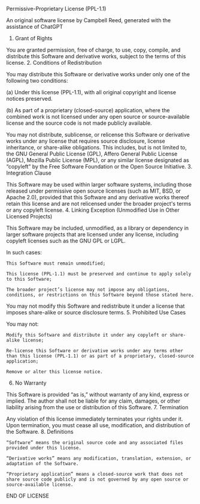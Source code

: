 Permissive-Proprietary License (PPL-1.1)

An original software license by Campbell Reed, generated with the assistance of ChatGPT
1. Grant of Rights

You are granted permission, free of charge, to use, copy, compile, and distribute this Software and derivative works, subject to the terms of this license.
2. Conditions of Redistribution

You may distribute this Software or derivative works under only one of the following two conditions:

(a) Under this license (PPL-1.1), with all original copyright and license notices preserved.

(b) As part of a proprietary (closed-source) application, where the combined work is not licensed under any open source or source-available license and the source code is not made publicly available.

You may not distribute, sublicense, or relicense this Software or derivative works under any license that requires source disclosure, license inheritance, or share-alike obligations. This includes, but is not limited to, the GNU General Public License (GPL), Affero General Public License (AGPL), Mozilla Public License (MPL), or any similar license designated as “copyleft” by the Free Software Foundation or the Open Source Initiative.
3. Integration Clause

This Software may be used within larger software systems, including those released under permissive open source licenses (such as MIT, BSD, or Apache 2.0), provided that this Software and any derivative works thereof retain this license and are not relicensed under the broader project's terms or any copyleft license.
4. Linking Exception (Unmodified Use in Other Licensed Projects)

This Software may be included, unmodified, as a library or dependency in larger software projects that are licensed under any license, including copyleft licenses such as the GNU GPL or LGPL.

In such cases:

    This Software must remain unmodified;

    This license (PPL-1.1) must be preserved and continue to apply solely to this Software;

    The broader project’s license may not impose any obligations, conditions, or restrictions on this Software beyond those stated here.

You may not modify this Software and redistribute it under a license that imposes share-alike or source disclosure terms.
5. Prohibited Use Cases

You may not:

    Modify this Software and distribute it under any copyleft or share-alike license;

    Re-license this Software or derivative works under any terms other than this license (PPL-1.1) or as part of a proprietary, closed-source application;

    Remove or alter this license notice.

6. No Warranty

This Software is provided “as is,” without warranty of any kind, express or implied. The author shall not be liable for any claim, damages, or other liability arising from the use or distribution of this Software.
7. Termination

Any violation of this license immediately terminates your rights under it. Upon termination, you must cease all use, modification, and distribution of the Software.
8. Definitions

    “Software” means the original source code and any associated files provided under this license.

    “Derivative works” means any modification, translation, extension, or adaptation of the Software.

    “Proprietary application” means a closed-source work that does not share source code publicly and is not governed by any open source or source-available license.

END OF LICENSE